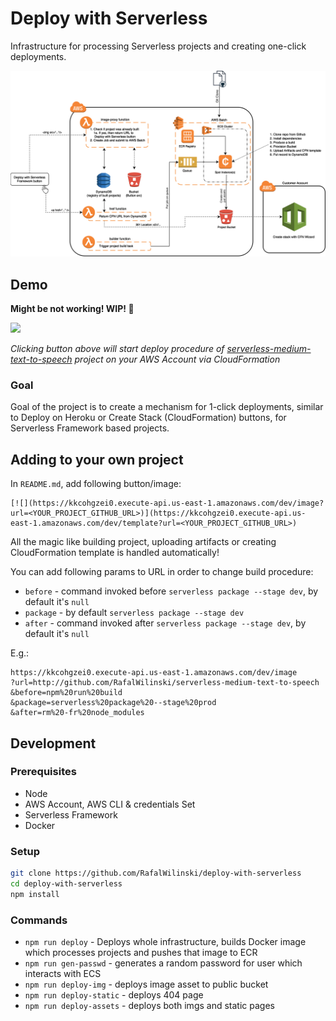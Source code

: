# Deploy with Serverless

Infrastructure for processing Serverless projects and creating one-click deployments.

![Infra](assets/infra_v2.png?raw=true "Infrastructure Overview")

## Demo
**Might be not working! WIP! 🙈**

[![](https://kkcohgzei0.execute-api.us-east-1.amazonaws.com/dev/image?url=http://github.com/RafalWilinski/serverless-medium-text-to-speech)](https://kkcohgzei0.execute-api.us-east-1.amazonaws.com/dev/template?url=http://github.com/RafalWilinski/serverless-medium-text-to-speech&test=1)


*Clicking button above will start deploy procedure of [serverless-medium-text-to-speech](https://github.com/RafalWilinski/serverless-medium-text-to-speech) project on your AWS Account via CloudFormation*

### Goal
Goal of the project is to create a mechanism for 1-click deployments, similar to Deploy on Heroku or Create Stack (CloudFormation) buttons, for Serverless Framework based projects. 

## Adding to your own project
In `README.md`, add following button/image:
```
[![](https://kkcohgzei0.execute-api.us-east-1.amazonaws.com/dev/image?url=<YOUR_PROJECT_GITHUB_URL>)](https://kkcohgzei0.execute-api.us-east-1.amazonaws.com/dev/template?url=<YOUR_PROJECT_GITHUB_URL>)
```

All the magic like building project, uploading artifacts or creating CloudFormation template is handled automatically!

You can add following params to URL in order to change build procedure:
- `before` - command invoked before `serverless package --stage dev`, by default it's `null`
- `package` - by default `serverless package --stage dev`
- `after` - command invoked after `serverless package --stage dev`, by default it's `null`

E.g.:
```url
https://kkcohgzei0.execute-api.us-east-1.amazonaws.com/dev/image
?url=http://github.com/RafalWilinski/serverless-medium-text-to-speech
&before=npm%20run%20build
&package=serverless%20package%20--stage%20prod
&after=rm%20-fr%20node_modules
```

## Development
### Prerequisites
 - Node
 - AWS Account, AWS CLI & credentials Set
 - Serverless Framework
 - Docker

### Setup
```bash
git clone https://github.com/RafalWilinski/deploy-with-serverless
cd deploy-with-serverless
npm install
```

### Commands
 - `npm run deploy` - Deploys whole infrastructure, builds Docker image which processes projects and pushes that image to ECR
 - `npm run gen-passwd` - generates a random password for user which interacts with ECS
 - `npm run deploy-img` - deploys image asset to public bucket
 - `npm run deploy-static` - deploys 404 page
 - `npm run deploy-assets` - deploys both imgs and static pages
 

